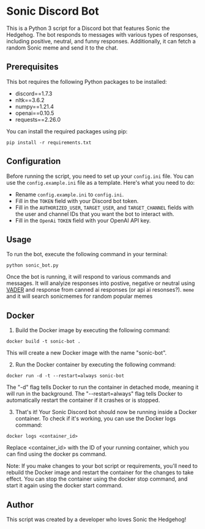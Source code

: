 # Sonic Discord Bot

This is a Python 3 script for a Discord bot that features Sonic the Hedgehog. The bot responds to messages with various types of responses, including positive, neutral, and funny responses. Additionally, it can fetch a random Sonic meme and send it to the chat.

## Prerequisites

This bot requires the following Python packages to be installed:
- discord==1.7.3
- nltk==3.6.2
- numpy==1.21.4
- openai==0.10.5
- requests==2.26.0

You can install the required packages using pip:

`pip install -r requirements.txt`

## Configuration

Before running the script, you need to set up your `config.ini` file. You can use the `config.example.ini` file as a template. Here's what you need to do:
- Rename `config.example.ini` to `config.ini`.
- Fill in the `TOKEN` field with your Discord bot token.
- Fill in the `AUTHORIZED_USER`, `TARGET_USER`, and `TARGET_CHANNEL` fields with the user and channel IDs that you want the bot to interact with.
- Fill in the `OpenAi` `TOKEN` field with your OpenAI API key.

## Usage

To run the bot, execute the following command in your terminal:

`python sonic_bot.py`

Once the bot is running, it will respond to various commands and messages. It will analyize responses into postive, negative or neutral using [VADER](https://www.analyticsvidhya.com/blog/2022/10/sentiment-analysis-using-vader/) and response from canned ai responses (or api ai resonses?). `meme` and it will search sonicmemes for random popular memes

## Docker

1. Build the Docker image by executing the following command:

`docker build -t sonic-bot .`

This will create a new Docker image with the name "sonic-bot".

2. Run the Docker container by executing the following command:

`docker run -d -t --restart=always sonic-bot`

The "-d" flag tells Docker to run the container in detached mode, meaning it will run in the background. The "--restart=always" flag tells Docker to automatically restart the container if it crashes or is stopped.

3. That's it! Your Sonic Discord bot should now be running inside a Docker container. To check if it's working, you can use the Docker logs command:

`docker logs <container_id>`

Replace <container_id> with the ID of your running container, which you can find using the docker ps command.

Note: If you make changes to your bot script or requirements, you'll need to rebuild the Docker image and restart the container for the changes to take effect. You can stop the container using the docker stop command, and start it again using the docker start command.

## Author

This script was created by a developer who loves Sonic the Hedgehog!
